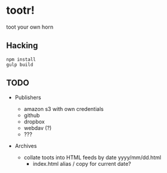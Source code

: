 # tootr!

toot your own horn

## Hacking

```
npm install
gulp build
```

## TODO

* Publishers
  * amazon s3 with own credentials
  * github
  * dropbox
  * webdav (?)
  * ???

* Archives
  * collate toots into HTML feeds by date yyyy/mm/dd.html
    * index.html alias / copy for current date?
